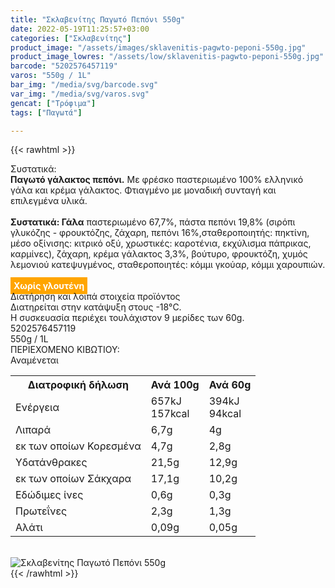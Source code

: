 ```yaml
---
title: "Σκλαβενίτης Παγωτό Πεπόνι 550g"
date: 2022-05-19T11:25:57+03:00
categories: ["Σκλαβενίτης"]
product_image: "/assets/images/sklavenitis-pagwto-peponi-550g.jpg"
product_image_lowres: "/assets/low/sklavenitis-pagwto-peponi-550g.jpg"
barcode: "5202576457119"
varos: "550g / 1L"
bar_img: "/media/svg/barcode.svg"
var_img: "/media/svg/varos.svg"
gencat: ["Τρόφιμα"]
tags: ["Παγωτά"]

---
```

{{< rawhtml >}}

<div class="sload575"><div class="product"><div id="sistatika">Συστατικά:</div><div class="alltext"><b>Παγωτό γάλακτος πεπόνι.</b> Με φρέσκο παστεριωμένο 100% ελληνικό γάλα και κρέμα γάλακτος. Φτιαγμένο με μοναδική συνταγή και επιλεγμένα υλικά.<br><br><b>Συστατικά: Γάλα</b> παστεριωμένο 67,7%, πάστα πεπόνι 19,8% (σιρόπι γλυκόζης - φρουκτόζης, ζάχαρη, πεπόνι 16%,σταθεροποιητής: πηκτίνη, μέσο οξίνισης: κιτρικό οξύ, χρωστικές: καροτένια, εκχύλισμα πάπρικας, καρμίνες), ζάχαρη, κρέμα γάλακτος 3,3%, βούτυρο, φρουκτόζη, χυμός λεμονιού κατεψυγμένος, σταθεροποιητές: κόμμι γκούαρ, κόμμι χαρουπιών.<br><br><b style="background:orange;padding:5px;color:#fff">Χωρίς γλουτένη</b></div><div id="loipa">Διατήρηση και λοιπά στοιχεία προϊόντος</div><div class="alltext">Διατηρείται στην κατάψυξη στους -18°C.<br>Η συσκευασία περιέχει τουλάχιστον 9 μερίδες των 60g.<br></div><div id="barcode"><div id="barimage1"></div><span id="bartext">5202576457119</span></div><div id="varos"><div id="varosimage1"></div><span id="varostext">550g / 1L</span></div><div id="kivotio">ΠΕΡΙΕΧΟΜΕΝΟ ΚΙΒΩΤΙΟΥ:<br>Αναμένεται</div><div class="tabout"><table id="diatable"><tbody><tr><th>Διατροφική δήλωση</th><th>Ανά 100g</th><th>Ανά 60g</th></tr><tr><td class="texr2">Ενέργεια</td><td class="texr">657kJ<br>157kcal</td><td class="texr">394kJ<br>94kcal</td></tr><tr><td class="texr2">Λιπαρά</td><td class="texr">6,7g</td><td class="texr">4g</td></tr><tr><td class="gray">εκ των οποίων Κορεσµένα</td><td class="gray2">4,7g</td><td class="gray2">2,8g</td></tr><tr><td class="texr2">Yδατάνθρακες</td><td class="texr">21,5g</td><td class="texr">12,9g</td></tr><tr><td class="gray">εκ των οποίων Σάκχαρα</td><td class="gray2">17,1g</td><td class="gray2">10,2g</td></tr><tr><td class="texr2">Eδώδιμες ίνες</td><td class="texr">0,6g</td><td class="texr">0,3g</td></tr><tr><td class="texr2">Πρωτεΐνες</td><td class="texr">2,3g</td><td class="texr">1,3g</td></tr><tr><td class="texr2">Αλάτι</td><td class="texr">0,09g</td><td class="texr">0,05g</td></tr></tbody></table></div><br><div class="pimg"><img alt="Σκλαβενίτης Παγωτό Πεπόνι 550g" title="Σκλαβενίτης Παγωτό Πεπόνι 550g" src="/assets/images/sklavenitis-pagwto-peponi-550g.jpg"></div></div></div>
{{< /rawhtml >}}


